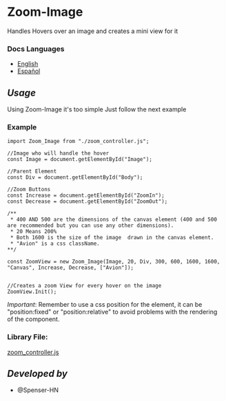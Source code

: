 # Zoom-Image
Handles Hovers over an image and creates a mini view for it

### Docs Languages
- [English](./README.md)
- [Español](./LEEME.md)

## _Usage_
Using Zoom-Image it's too simple
Just follow the next example

### Example

```
import Zoom_Image from "./zoom_controller.js";

//Image who will handle the hover
const Image = document.getElementById("Image");

//Parent Element
const Div = document.getElementById("Body");

//Zoom Buttons
const Increase = document.getElementById("ZoomIn");
const Decrease = document.getElementById("ZoomOut");

/**
 * 400 AND 500 are the dimensions of the canvas element (400 and 500 are recommended but you can use any other dimensions).
 * 20 Means 200%
 * Both 1600 is the size of the image  drawn in the canvas element.
 * "Avion" is a css className.
**/

const ZoomView = new Zoom_Image(Image, 20, Div, 300, 600, 1600, 1600, "Canvas", Increase, Decrease, ["Avion"]);


//Creates a zoom View for every hover on the image
ZoomView.Init();
```

*Important*: Remember to use a css position for the <canvas> element, it can be "position:fixed" or "position:relative" to avoid problems with the
 rendering of the <canvas> component.
 
### Library File:
[zoom_controller.js](./zoom_controller.js)

## _Developed by_
- @Spenser-HN
